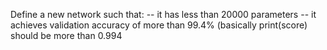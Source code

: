 Define a new network such that:
-- it has less than 20000 parameters
-- it achieves validation accuracy of more than 99.4% (basically print(score) should be more than 0.994
